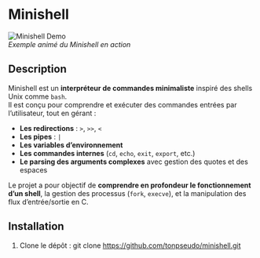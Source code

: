 # Minishell

![Minishell Demo](https://github.com/user-attachments/assets/f47fce82-81af-4d6e-8dce-167a87d76238)  
*Exemple animé du Minishell en action*

## Description
Minishell est un **interpréteur de commandes minimaliste** inspiré des shells Unix comme `bash`.  
Il est conçu pour comprendre et exécuter des commandes entrées par l’utilisateur, tout en gérant :

- **Les redirections** : `>`, `>>`, `<`  
- **Les pipes** : `|`  
- **Les variables d’environnement**  
- **Les commandes internes** (`cd`, `echo`, `exit`, `export`, etc.)  
- **Le parsing des arguments complexes** avec gestion des quotes et des espaces  

Le projet a pour objectif de **comprendre en profondeur le fonctionnement d’un shell**, la gestion des processus (`fork`, `execve`), et la manipulation des flux d’entrée/sortie en C.

## Installation
1. Clone le dépôt :
git clone https://github.com/tonpseudo/minishell.git
